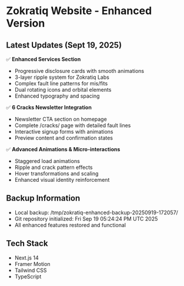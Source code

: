 # Zokratiq Website - Enhanced Version

## Latest Updates (Sept 19, 2025)

✅ **Enhanced Services Section**
- Progressive disclosure cards with smooth animations
- 3-layer ripple system for Zokratiq Labs
- Complex fault line patterns for mis/fits
- Dual rotating icons and orbital elements
- Enhanced typography and spacing

✅ **6 Cracks Newsletter Integration**
- Newsletter CTA section on homepage
- Complete /cracks/ page with detailed fault lines
- Interactive signup forms with animations
- Preview content and confirmation states

✅ **Advanced Animations & Micro-interactions**
- Staggered load animations
- Ripple and crack pattern effects
- Hover transformations and scaling
- Enhanced visual identity reinforcement

## Backup Information
- Local backup: /tmp/zokratiq-enhanced-backup-20250919-172057/
- Git repository initialized: Fri Sep 19 05:24:24 PM UTC 2025
- All enhanced features restored and functional

## Tech Stack
- Next.js 14
- Framer Motion
- Tailwind CSS
- TypeScript
